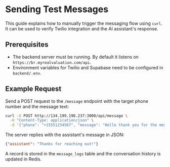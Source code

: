 # Sending Test Messages

This guide explains how to manually trigger the messaging flow using `curl`.
It can be used to verify Twilio integration and the AI assistant's response.

## Prerequisites
 - The backend server must be running. By default it listens on `https://br.myrealvaluation.com/api`.
- Environment variables for Twilio and Supabase need to be configured in `backend/.env`.

## Example Request
Send a POST request to the `/message` endpoint with the target phone number and the message text:

```bash
curl -X POST http://134.199.198.237:3000/api/message \
  -H "Content-Type: application/json" \
  -d '{"phone": "+15551234567", "message": "Hello thank you for the message, yes i am instrested in selling my house"}'
```

The server replies with the assistant's message in JSON:

```json
{"assistant": "Thanks for reaching out!"}
```

A record is stored in the `message_logs` table and the conversation history is updated in Redis.
